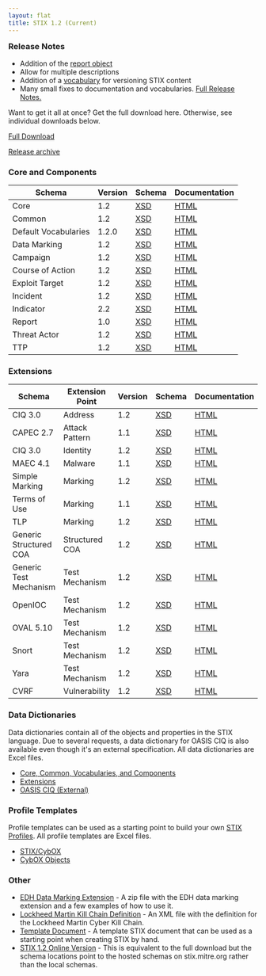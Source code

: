```yaml
---
layout: flat
title: STIX 1.2 (Current)
---
```


<div class="jumbotron">
  <div class="row">
    <div class="col-md-6 text-center">
      <h3 style="margin-top: 0">Release Notes</h3>
      <ul>
        <li>Addition of the <a href="/data-model/{{site.current_version}}/report/ReportType">report object</a></li>
        <li>Allow for multiple descriptions</li>
        <li>Addition of a <a href="/data-model/{{site.current_version}}/stixVocabs/VersioningVocab-1.0/">vocabulary</a> for versioning STIX content</li>
        <li>Many small fixes to documentation and vocabularies. <a href="https://github.com/STIXProject/schemas/issues?utf8=&q=milestone%3A%22Version+1.2%22+">Full Release Notes.</a></li>
      </ul>
    </div>
    <div class="col-md-6 text-center">
      <p>Want to get it all at once? Get the full download here. Otherwise, see individual downloads below.</p>
      <a class="btn btn-primary btn-lg" role="button" href="http://stix.mitre.org/language/version{{site.current_version}}/stix_v{{site.current_version}}_offline.zip">Full Download <span class="glyphicon glyphicon-download-alt"></span></a>
      <p class="small"><a href="/releases/archive">Release archive</a></p>
    </div>
  </div>
</div>

### Core and Components

|Schema|Version|Schema|Documentation|
|---------|-------|------|-------------|
|Core|1.2|[XSD](http://stix.mitre.org/XMLSchema/core/1.2/stix_core.xsd)|[HTML](http://stix.mitre.org/language/version1.2/xsddocs/XMLSchema/core/1.2/stix_core.html)|
|Common|1.2|[XSD](http://stix.mitre.org/XMLSchema/common/1.2/stix_common.xsd)|[HTML](http://stix.mitre.org/language/version1.2/xsddocs/XMLSchema/common/1.2/stix_common.html)|
|Default Vocabularies|1.2.0|[XSD](http://stix.mitre.org/XMLSchema/default_vocabularies/1.2.0/stix_default_vocabularies.xsd)|[HTML](http://stix.mitre.org/language/version1.2/xsddocs/XMLSchema/default_vocabularies/1.2/stix_default_vocabularies.html)|
|Data Marking|1.2|[XSD](http://stix.mitre.org/XMLSchema/data_marking/1.2/data_marking.xsd)|[HTML](http://stix.mitre.org/language/version1.2/xsddocs/XMLSchema/data_marking/1.2/data_marking.html)|
|Campaign|1.2|[XSD](http://stix.mitre.org/XMLSchema/campaign/1.2/campaign.xsd)|[HTML](http://stix.mitre.org/language/version1.2/xsddocs/XMLSchema/campaign/1.2/campaign.html)|
|Course of Action|1.2|[XSD](http://stix.mitre.org/XMLSchema/course_of_action/1.2/course_of_action.xsd)|[HTML](http://stix.mitre.org/language/version1.2/xsddocs/XMLSchema/course_of_action/1.2/course_of_action.html)|
|Exploit Target|1.2|[XSD](http://stix.mitre.org/XMLSchema/exploit_target/1.2/exploit_target.xsd)|[HTML](http://stix.mitre.org/language/version1.2/xsddocs/XMLSchema/exploit_target/1.2/exploit_target.html)|
|Incident|1.2|[XSD](http://stix.mitre.org/XMLSchema/incident/1.2/incident.xsd)|[HTML](http://stix.mitre.org/language/version1.2/xsddocs/XMLSchema/incident/1.2/incident.html)|
|Indicator|2.2|[XSD](http://stix.mitre.org/XMLSchema/indicator/2.2/indicator.xsd)|[HTML](http://stix.mitre.org/language/version1.2/xsddocs/XMLSchema/indicator/2.2/indicator.html)|
|Report|1.0|[XSD](http://stix.mitre.org/XMLSchema/report/1.0/report.xsd)|[HTML](http://stix.mitre.org/language/version1.2/xsddocs/XMLSchema/report/1.0/report.html)|
|Threat Actor|1.2|[XSD](http://stix.mitre.org/XMLSchema/threat_actor/1.2/threat_actor.xsd)|[HTML](http://stix.mitre.org/language/version1.2/xsddocs/XMLSchema/threat_actor/1.2/threat_actor.html)|
|TTP|1.2|[XSD](http://stix.mitre.org/XMLSchema/ttp/1.2/ttp.xsd)|[HTML](http://stix.mitre.org/language/version1.2/xsddocs/XMLSchema/ttp/1.2/ttp.html)|

### Extensions

|Schema|Extension Point|Version|Schema|Documentation|
|---------|-------|--------|------|-------------|
|CIQ 3.0|Address|1.2|[XSD](http://stix.mitre.org/XMLSchema/extensions/address/ciq_3.0/1.2/ciq_3.0_address.xsd)|[HTML](http://stix.mitre.org/language/version1.2/xsddocs/XMLSchema/extensions/address/ciq_3.0/1.2/ciq_3.0_address.html)
|CAPEC 2.7|Attack Pattern|1.1|[XSD](http://stix.mitre.org/XMLSchema/extensions/attack_pattern/capec_2.7/1.1/capec_2.7_attack_pattern.xsd)|[HTML](http://stix.mitre.org/language/version1.2/xsddocs/XMLSchema/extensions/attack_pattern/capec_2.7/1.1/capec_2.7_attack_pattern.html)
|CIQ 3.0|Identity|1.2|[XSD](http://stix.mitre.org/XMLSchema/extensions/identity/ciq_3.0/1.2/ciq_3.0_identity.xsd)|[HTML](http://stix.mitre.org/language/version1.2/xsddocs/XMLSchema/extensions/identity/ciq_3.0/1.2/ciq_3.0_identity.html)
|MAEC 4.1|Malware|1.1|[XSD](http://stix.mitre.org/XMLSchema/extensions/malware/maec_4.1/1.1/maec_4.1_malware.xsd)|[HTML](http://stix.mitre.org/language/version1.2/xsddocs/XMLSchema/extensions/malware/maec_4.1/1.1/maec_4.1_malware.html)
|Simple Marking|Marking|1.2|[XSD](http://stix.mitre.org/XMLSchema/extensions/marking/simple/1.2/simple_marking.xsd)|[HTML](http://stix.mitre.org/language/version1.2/xsddocs/XMLSchema/extensions/marking/simple/1.2/simple_marking.html)
|Terms of Use|Marking|1.1|[XSD](http://stix.mitre.org/XMLSchema/extensions/marking/terms_of_use/1.1/terms_of_use_marking.xsd)|[HTML](http://stix.mitre.org/language/version1.2/xsddocs/XMLSchema/extensions/marking/terms_of_use/1.1/terms_of_use_marking.html)
|TLP|Marking|1.2|[XSD](http://stix.mitre.org/XMLSchema/extensions/marking/tlp/1.2/tlp_marking.xsd)|[HTML](http://stix.mitre.org/language/version1.2/xsddocs/XMLSchema/extensions/marking/tlp/1.2/tlp_marking.html)
|Generic Structured COA|Structured COA|1.2|[XSD](http://stix.mitre.org/XMLSchema/extensions/structured_coa/generic/1.2/generic_structured_coa.xsd)|[HTML](http://stix.mitre.org/language/version1.2/xsddocs/XMLSchema/extensions/structured_coa/generic/1.2/generic_structured_coa.html)
|Generic Test Mechanism|Test Mechanism|1.2|[XSD](http://stix.mitre.org/XMLSchema/extensions/test_mechanism/generic/1.2/generic_test_mechanism.xsd)|[HTML](http://stix.mitre.org/language/version1.2/xsddocs/XMLSchema/extensions/test_mechanism/generic/1.2/generic_test_mechanism.html)
|OpenIOC|Test Mechanism|1.2|[XSD](http://stix.mitre.org/XMLSchema/extensions/test_mechanism/open_ioc_2010/1.2/open_ioc_2010_test_mechanism.xsd)|[HTML](http://stix.mitre.org/language/version1.2/xsddocs/XMLSchema/extensions/test_mechanism/open_ioc_2010/1.2/open_ioc_2010_test_mechanism.html)
|OVAL 5.10|Test Mechanism|1.2|[XSD](http://stix.mitre.org/XMLSchema/extensions/test_mechanism/oval_5.10/1.2/oval_5.10_test_mechanism.xsd)|[HTML](http://stix.mitre.org/language/version1.2/xsddocs/XMLSchema/extensions/test_mechanism/oval_5.10/1.2/oval_5.10_test_mechanism.html)
|Snort|Test Mechanism|1.2|[XSD](http://stix.mitre.org/XMLSchema/extensions/test_mechanism/snort/1.2/snort_test_mechanism.xsd)|[HTML](http://stix.mitre.org/language/version1.2/xsddocs/XMLSchema/extensions/test_mechanism/snort/1.2/snort_test_mechanism.html)
|Yara|Test Mechanism|1.2|[XSD](http://stix.mitre.org/XMLSchema/extensions/test_mechanism/yara/1.2/yara_test_mechanism.xsd)|[HTML](http://stix.mitre.org/language/version1.2/xsddocs/XMLSchema/extensions/test_mechanism/yara/1.2/yara_test_mechanism.html)
|CVRF|Vulnerability|1.2|[XSD](http://stix.mitre.org/XMLSchema/extensions/vulnerability/cvrf_1.1/1.2/cvrf_1.1_vulnerability.xsd)|[HTML](http://stix.mitre.org/language/version1.2/xsddocs/XMLSchema/extensions/vulnerability/cvrf_1.1/1.2/cvrf_1.1_vulnerability.html)

### Data Dictionaries

Data dictionaries contain all of the objects and properties in the STIX language. Due to several requests, a data dictionary for OASIS CIQ is also available even though it's an external specification. All data dictionaries are Excel files.

* [Core, Common, Vocabularies, and Components](http://stix.mitre.org/language/version1.2/stix_1.2_data_dictionary.xlsx)
* [Extensions](http://stix.mitre.org/language/version1.2/stix_1.2_extensions_data_dictionary.xlsx)
* [OASIS CIQ (External)](http://stix.mitre.org/language/version1.2/oasis_ciq_data_dictionary.xlsx)

### Profile Templates

Profile templates can be used as a starting point to build your own [STIX Profiles](/documentation/profiles). All profile templates are Excel files.

* [STIX/CybOX](http://stix.mitre.org/language/version1.2/stix_1.2_profile_template_r1.xlsx)
* [CybOX Objects](http://stix.mitre.org/language/version1.2/cybox_2.1_objects_profile_template_r1.xlsx)

### Other

* [EDH Data Marking Extension](http://stix.mitre.org/language/version1.2/stix_v1.2_edh_marking_extension.zip) - A zip file with the EDH data marking extension and a few examples of how to use it.
* [Lockheed Martin Kill Chain Definition](http://stix.mitre.org/language/version1.2/stix_v1.2_lmco_killchain.xml) - An XML file with the definition for the Lockheed Martin Cyber Kill Chain.
* [Template Document](http://stix.mitre.org/language/version1.2/stix_v1.2_template.xml) - A template STIX document that can be used as a starting point when creating STIX by hand.
* [STIX 1.2 Online Version](http://stix.mitre.org/language/version1.2/stix_v1.2.zip) - This is equivalent to the full download but the schema locations point to the hosted schemas on stix.mitre.org rather than the local schemas.
